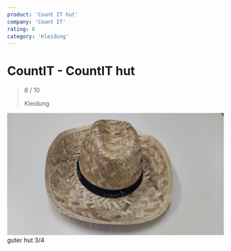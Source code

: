 ```yaml
---
product: 'Count IT hut'
company: 'Count IT'
rating: 8
category: 'Kleidung'
---
```


# CountIT - CountIT hut
>
> 8 / 10
>
> Kleidung

![CountIT hut](./assets/countit-countit-hut-e2a2ca4e-86f0-40e2-b04d-123352c5317d.jpg)
guter hut 3/4
